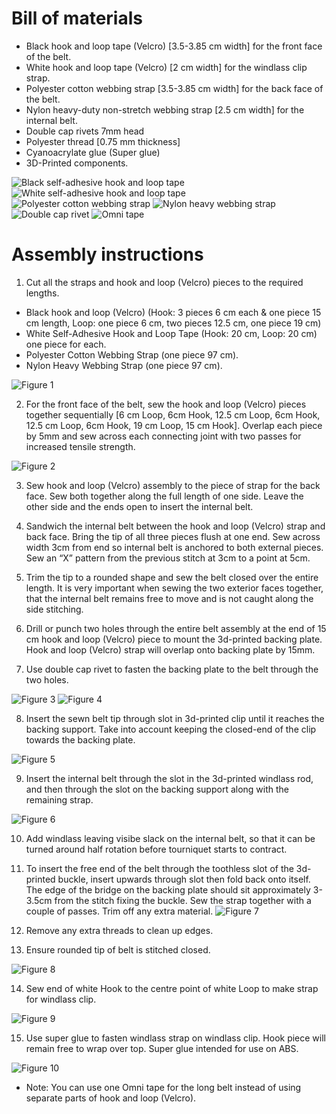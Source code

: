 # Bill of materials
* Black hook and loop tape (Velcro) [3.5-3.85 cm width] for the front face of the belt.
* White hook and loop tape (Velcro) [2 cm width] for the windlass clip strap.
* Polyester cotton webbing strap [3.5-3.85 cm width] for the back face of the belt.
* Nylon heavy-duty non-stretch webbing strap [2.5 cm width] for the internal belt.
* Double cap rivets 7mm head
* Polyester thread [0.75 mm thickness]
* Cyanoacrylate glue (Super glue)
* 3D-Printed components.

![Black self-adhesive hook and loop tape](../assets/instructions/part1.jpg)
![White self-adhesive hook and loop tape](../assets/instructions/part2.jpg)
![Polyester cotton webbing strap](../assets/instructions/part3.jpg)
![Nylon heavy webbing strap](../assets/instructions/part4.jpg)
![Double cap rivet](../assets/instructions/part5.jpg)
![Omni tape](../assets/instructions/part6.jpg)

# Assembly instructions
1. Cut all the straps and hook and loop (Velcro) pieces to the required lengths.
 * Black hook and loop (Velcro) (Hook: 3 pieces 6 cm each & one piece 15 cm length, Loop: one piece 6 cm, two pieces 12.5 cm, one piece 19 cm)
 * White Self-Adhesive Hook and Loop Tape (Hook: 20 cm, Loop: 20 cm) one piece for each.
 * Polyester Cotton Webbing Strap (one piece 97 cm).
 * Nylon Heavy Webbing Strap (one piece 97 cm).

![Figure 1](../assets/instructions/figure1.jpg)

2. For the front face of the belt, sew the hook and loop (Velcro) pieces together sequentially [6 cm Loop, 6cm Hook, 12.5 cm Loop, 6cm Hook, 12.5 cm Loop, 6cm Hook, 19 cm Loop, 15 cm Hook]. Overlap each piece by 5mm and sew across each connecting joint with two passes for increased tensile strength.

![Figure 2](../assets/instructions/figure2.jpg)

3. Sew hook and loop (Velcro) assembly to the piece of strap for the back face. Sew both together along the full length of one side. Leave the other side and the ends open to insert the internal belt.

4. Sandwich the internal belt between the hook and loop (Velcro) strap and back face. Bring the tip of all three pieces flush at one end. Sew across width 3cm from end so internal belt is anchored to both external pieces. Sew an “X” pattern from the previous stitch at 3cm to a point at 5cm.

5. Trim the tip to a rounded shape and sew the belt closed over the entire length. It is very important when sewing the two exterior faces together, that the internal belt remains free to move and is not caught along the side stitching.

6. Drill or punch two holes through the entire belt assembly at the end of 15 cm hook and loop (Velcro) piece to mount the 3d-printed backing plate. Hook and loop (Velcro) strap will overlap onto backing plate by 15mm.

7. Use double cap rivet to fasten the backing plate to the belt through the two holes.

![Figure 3](../assets/instructions/figure3.jpg)
![Figure 4](../assets/instructions/figure4.jpg)

8. Insert the sewn belt tip through slot in 3d-printed clip until it reaches the backing support. Take into account keeping the closed-end of the clip towards the backing plate.

![Figure 5](../assets/instructions/figure5.jpg)

9. Insert the internal belt through the slot in the 3d-printed windlass rod, and then through the slot on the backing support along with the remaining strap.

![Figure 6](../assets/instructions/figure6.jpg)

10. Add windlass leaving visibe slack on the internal belt, so that it can be turned around half rotation before tourniquet starts to contract.

11. To insert the free end of the belt through the toothless slot of the 3d-printed buckle, insert upwards through slot then fold back onto itself. The edge of the bridge on the backing plate should sit approximately 3-3.5cm from the stitch fixing the buckle. Sew the strap together with a couple of passes. Trim off any extra material.
![Figure 7](../assets/instructions/figure7.jpg)

12. Remove any extra threads to clean up edges.

13. Ensure rounded tip of belt is stitched closed.

![Figure 8](../assets/instructions/figure8.jpg)

14. Sew end of white Hook to the centre point of white Loop to make strap for windlass clip.

![Figure 9](../assets/instructions/figure9.jpg)

15. Use super glue to fasten windlass strap on windlass clip. Hook piece will remain free to wrap over top. Super glue intended for use on ABS.

![Figure 10](../assets/instructions/figure10.jpg)


* Note: You can use one Omni tape for the long belt instead of using separate parts of hook and loop (Velcro).
